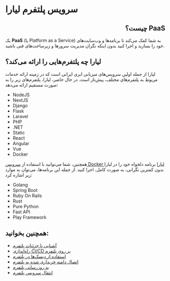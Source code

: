 # سرویس پلتفرم لیارا 

<h2 dir='rtl'> PaaS چیست؟</h2>

یک **PaaS** (یا Platform as a Service) به شما کمک می‌کند تا برنامه‌ها و وب‌سایت‌های خود را بسازید و اجرا کنید بدون اینکه نگران مدیریت سرورها و زیرساخت‌های فنی باشید. 

## لیارا چه پلتفرم‌هایی را ارائه می‌کند؟
لیارا از جمله اولین سرویس‌های میزبانی ابری ایرانی است که در زمینه ارائه خدمات مربوط به پلتفرم‌های مختلف، پیش‌تاز است. در حال حاضر، لیارا، پلتفرم‌های زیر را به صورت مستقیم ارائه می‌دهد:

<ul dir='ltr'>
    <li>NodeJS</li>
    <li>NextJS</li>
    <li>Django</li>
    <li>Flask</li>
    <li>Laravel</li>
    <li>PHP</li>
    <li>.NET</li>
    <li>Static</li>
    <li>React</li>
    <li>Angular</li>
    <li>Vue</li>
    <li>Docker</li>
</ul>

همچنین، شما می‌توانید با استفاده از [سرویس Docker لیارا]() برنامه دلخواه خود را در لیارا بدون کمترین نگرانی، به صورت کامل، اجرا کنید. از جمله این برنامه‌ها، می‌توان به موارد زیر اشاره کرد:

<ul dir='ltr'>
    <li>Golang</li>
    <li>Spring Boot</li>
    <li>Ruby On Rails</li>
    <li>Rust</li>
    <li>Pure Python</li>
    <li>Fast API</li>
    <li>Play Framework</li>
</ul>

## همچنین بخوانید:
- [آشنایی با جزئیات پلتفرم](./details/about.md)
- [راه‌اندازی CI/CD بر روی پلتفرم]()
- [استفاده از دیسک‌ها در پلتفرم]()
- [اتصال دامنه خریداری شده به پلتفرم]()
- [به روزرسانی پلتفرم]()
- [انتقال سرویس پلتفرم]()



